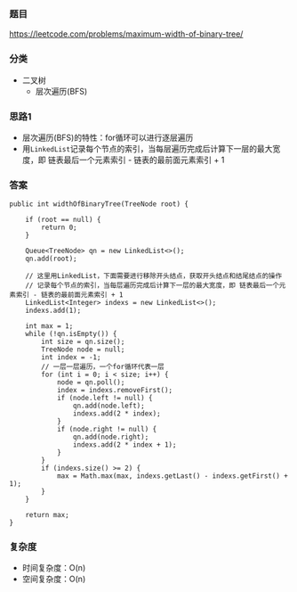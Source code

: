 ### 题目
https://leetcode.com/problems/maximum-width-of-binary-tree/

### 分类
* 二叉树
    * 层次遍历(BFS)

### 思路1
* 层次遍历(BFS)的特性：for循环可以进行逐层遍历
* 用`LinkedList`记录每个节点的索引，当每层遍历完成后计算下一层的最大宽度，即 链表最后一个元素索引 - 链表的最前面元素索引 + 1

### 答案
```
public int widthOfBinaryTree(TreeNode root) {
    
    if (root == null) {
        return 0;
    }

    Queue<TreeNode> qn = new LinkedList<>();
    qn.add(root);
    
    // 这里用LinkedList，下面需要进行移除开头结点，获取开头结点和结尾结点的操作
    // 记录每个节点的索引，当每层遍历完成后计算下一层的最大宽度，即 链表最后一个元素索引 - 链表的最前面元素索引 + 1
    LinkedList<Integer> indexs = new LinkedList<>();
    indexs.add(1);
    
    int max = 1;
    while (!qn.isEmpty()) {
        int size = qn.size();
        TreeNode node = null;
        int index = -1;
        // 一层一层遍历，一个for循环代表一层
        for (int i = 0; i < size; i++) {
            node = qn.poll();
            index = indexs.removeFirst();
            if (node.left != null) {
                qn.add(node.left);
                indexs.add(2 * index);
            }
            if (node.right != null) {
                qn.add(node.right);
                indexs.add(2 * index + 1);
            }
        }
        if (indexs.size() >= 2) {
            max = Math.max(max, indexs.getLast() - indexs.getFirst() + 1);
        }
    }

    return max;
}
```

### 复杂度
* 时间复杂度：O(n)
* 空间复杂度：O(n)
